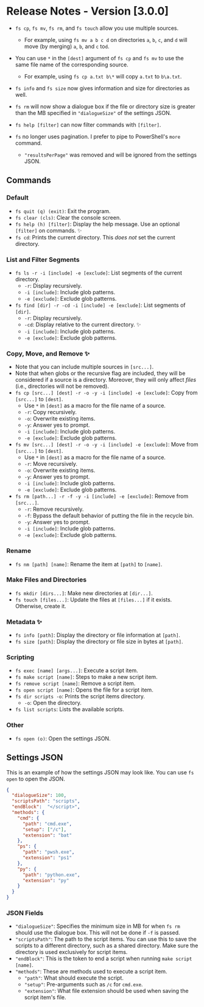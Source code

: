 # Release Notes - Version [3.0.0]

- `fs cp`, `fs mv`, `fs rm`, and `fs touch` allow you use multiple sources.
  - For example, using `fs mv a b c d` on directories `a`, `b`, `c`, and `d` will move (by merging) `a`, `b`, and `c` to`d`.

- You can use `*` in the `[dest]` argument of `fs cp` and `fs mv` to use the same file name of the corresponding source.
  - For example, using `fs cp a.txt b\*` will copy `a.txt` to `b\a.txt`.

- `fs info` and `fs size` now gives information and size for directories as well.
- `fs rm` will now show a dialogue box if the file or directory size is greater than the MB specified in `"dialogueSize"` of the settings JSON.
- `fs help [filter]` can now filter commands with `[filter]`.
- `fs` no longer uses pagination. I prefer to pipe to PowerShell's `more` command.
  - `"resultsPerPage"` was removed and will be ignored from the settings JSON.


## Commands

### Default

- `fs quit (q) (exit)`: Exit the program.
- `fs clear (cls)`: Clear the console screen.
- `fs help (h) [filter]`: Display the help message. Use an optional `[filter]` on commands. ✨
- `fs cd`: Prints the current directory. This *does not* set the current directory.

### List and Filter Segments

- `fs ls -r -i [include] -e [exclude]`: List segments of the current directory.
  - `-r`: Display recursively.
  - `-i [include]`: Include glob patterns.
  - `-e [exclude]`: Exclude glob patterns.
- `fs find [dir] -r -cd -i [include] -e [exclude]`: List segments of `[dir]`. 
  - `-r`: Display recursively.
  - `-cd`:  Display relative to the current directory. ✨
  - `-i [include]`: Include glob patterns.
  - `-e [exclude]`: Exclude glob patterns.

### Copy, Move, and Remove ✨

- Note that you can include multiple sources in `[src...]`.
- Note that when globs or the recursive flag are included, they will be considered if a source is a directory. Moreover, they will only affect *files* (i.e., directories will not be removed).
- `fs cp [src...] [dest] -r -o -y -i [include] -e [exclude]`: Copy from `[src...]` to `[dest]`.
  - Use `*` in `[dest]` as a macro for the file name of a source.
  - `-r`: Copy recursively.
  - `-o`: Overwrite existing items.
  - `-y`: Answer yes to prompt.
  - `-i [include]`: Include glob patterns.
  - `-e [exclude]`: Exclude glob patterns.
- `fs mv [src...] [dest] -r -o -y -i [include] -e [exclude]`: Move from `[src...]` to `[dest]`.
  - Use `*` in `[dest]` as a macro for the file name of a source.
  - `-r`: Move recursively.
  - `-o`: Overwrite existing items.
  - `-y`: Answer yes to prompt.
  - `-i [include]`: Include glob patterns.
  - `-e [exclude]`: Exclude glob patterns.
- `fs rm [path...] -r -f -y -i [include] -e [exclude]`: Remove from `[src...]`.
  - `-r`: Remove recursively.
  - `-f`: Bypass the default behavior of putting the file in the recycle bin.
  - `-y`: Answer yes to prompt.
  - `-i [include]`: Include glob patterns.
  - `-e [exclude]`: Exclude glob patterns.

### Rename

- `fs nm [path] [name]`: Rename the item at `[path]` to `[name]`.

### Make Files and Directories

- `fs mkdir [dirs...]`: Make new directories at `[dir...]`.
- `fs touch [files...]`: Update the files at `[files...]` if it exists. Otherwise, create it.

### Metadata ✨

- `fs info [path]`: Display the directory or file information at `[path]`.
- `fs size [path]`: Display the directory or file size in bytes at `[path]`.

### Scripting

- `fs exec [name] [args...]`: Execute a script item.
- `fs make script [name]`: Steps to make a new script item.
- `fs remove script [name]`: Remove a script item.
- `fs open script [name]`: Opens the file for a script item.
- `fs dir scripts -o`: Prints the script items directory.
  - `-o`: Open the directory.
- `fs list scripts`: Lists the available scripts.

### Other

- `fs open (o)`: Open the settings JSON.

## Settings JSON

This is an example of how the settings JSON may look like. You can use `fs open` to open the JSON.

```json
{
  "dialogueSize": 100,
  "scriptsPath": "scripts",
  "endBlock":  "</script>",
  "methods": {
    "cmd": {
      "path": "cmd.exe",
      "setup": ["/c"],
      "extension": "bat"
    },
    "ps": {
      "path": "pwsh.exe",
      "extension": "ps1"
    },
    "py": {
      "path": "python.exe",
      "extension": "py"
    }
  }
}
```

### JSON Fields

- `"dialogueSize"`: Specifies the minimum size in MB for when `fs rm` should use the dialogue box. This will not be done if `-f` is passed.
- `"scriptsPath"`: The path to the script items. You can use this to save the scripts to a different directory, such as a shared directory. Make sure the directory is used exclusively for script items.
- `"endBlock"`: This is the token to end a script when running `make script [name]`.
- `"methods"`: These are methods used to execute a script item.
  - `"path"`: What should execute the script.
  - `"setup"`: Pre-arguments such as `/c` for `cmd.exe`.
  - `"extension"`: What file extension should be used when saving the script item's file.